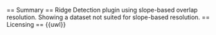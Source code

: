 == Summary ==
Ridge Detection plugin using slope-based overlap resolution. Showing a dataset not suited for slope-based resolution.
== Licensing ==
{{uwl}}
